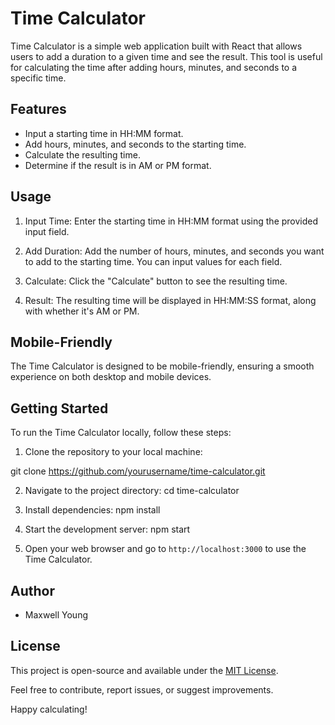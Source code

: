 # Time Calculator

Time Calculator is a simple web application built with React that allows users to add a duration to a given time and see the result. This tool is useful for calculating the time after adding hours, minutes, and seconds to a specific time.

## Features

- Input a starting time in HH:MM format.
- Add hours, minutes, and seconds to the starting time.
- Calculate the resulting time.
- Determine if the result is in AM or PM format.

## Usage

1. Input Time: Enter the starting time in HH:MM format using the provided input field.

2. Add Duration: Add the number of hours, minutes, and seconds you want to add to the starting time. You can input values for each field.

3. Calculate: Click the "Calculate" button to see the resulting time.

4. Result: The resulting time will be displayed in HH:MM:SS format, along with whether it's AM or PM.

## Mobile-Friendly

The Time Calculator is designed to be mobile-friendly, ensuring a smooth experience on both desktop and mobile devices.

## Getting Started

To run the Time Calculator locally, follow these steps:

1. Clone the repository to your local machine:

git clone https://github.com/yourusername/time-calculator.git

2. Navigate to the project directory:
   cd time-calculator

3. Install dependencies:
   npm install

4. Start the development server:
   npm start

5. Open your web browser and go to `http://localhost:3000` to use the Time Calculator.

## Author

- Maxwell Young

## License

This project is open-source and available under the [MIT License](LICENSE.md).

Feel free to contribute, report issues, or suggest improvements.

Happy calculating!
